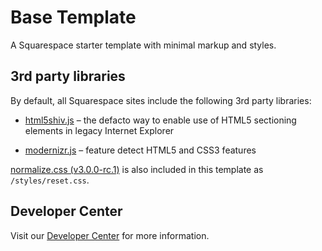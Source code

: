 
Base Template
=============

A Squarespace starter template with minimal markup and styles.


3rd party libraries
-------------------

By default, all Squarespace sites include the following 3rd party libraries:

- [html5shiv.js](http://github.com/aFarkas/html5shiv "html5shiv") – the defacto way to enable use of HTML5 sectioning elements in legacy Internet Explorer

- [modernizr.js](http://github.com/Modernizr/Modernizr "modernizr") – feature detect HTML5 and CSS3 features


[normalize.css (v3.0.0-rc.1)](https://github.com/necolas/normalize.css "normalize.css") is also included in this template as `/styles/reset.css`.


Developer Center
----------------

Visit our [Developer Center](http://developers.squarespace.com/ "Developer Center") for more information.